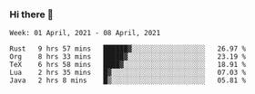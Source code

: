 ### Hi there 👋

<!--START_SECTION:waka-->
```text
Week: 01 April, 2021 - 08 April, 2021

Rust   9 hrs 57 mins   ██████▓░░░░░░░░░░░░░░░░░░   26.97 % 
Org    8 hrs 33 mins   █████▓░░░░░░░░░░░░░░░░░░░   23.19 % 
TeX    6 hrs 58 mins   ████▓░░░░░░░░░░░░░░░░░░░░   18.91 % 
Lua    2 hrs 35 mins   █▓░░░░░░░░░░░░░░░░░░░░░░░   07.03 % 
Java   2 hrs 8 mins    █▒░░░░░░░░░░░░░░░░░░░░░░░   05.81 % 
```
<!--END_SECTION:waka-->

<!--
**yqmmm/yqmmm** is a ✨ _special_ ✨ repository because its `README.md` (this file) appears on your GitHub profile.

Here are some ideas to get you started:

- 🔭 I’m currently working on ...
- 🌱 I’m currently learning ...
- 👯 I’m looking to collaborate on ...
- 🤔 I’m looking for help with ...
- 💬 Ask me about ...
- 📫 How to reach me: ...
- 😄 Pronouns: ...
- ⚡ Fun fact: ...
-->
